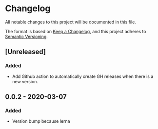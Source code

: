 # Changelog

All notable changes to this project will be documented in this file.

The format is based on [Keep a Changelog](https://keepachangelog.com/en/1.0.0/),
and this project adheres to [Semantic Versioning](https://semver.org/spec/v2.0.0.html).

## [Unreleased]

### Added

- Add Github action to automatically create GH releases when there is a new version.

## 0.0.2 - 2020-03-07

### Added

- Version bump because lerna

